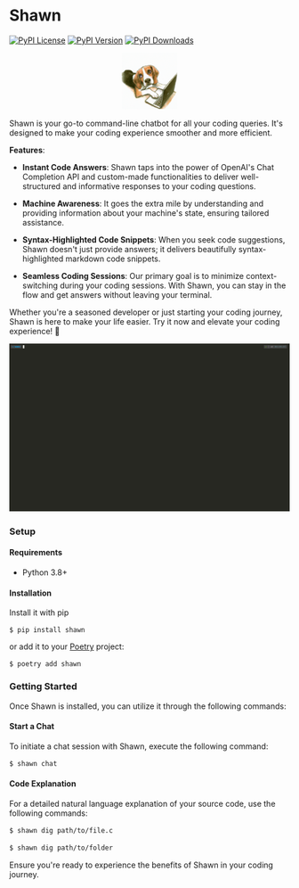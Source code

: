 # Shawn
[![PyPI License](https://img.shields.io/pypi/l/shawn.svg)](https://pypi.org/project/shawn)
[![PyPI Version](https://img.shields.io/pypi/v/shawn.svg)](https://pypi.org/project/shawn)
[![PyPI Downloads](https://img.shields.io/pypi/dm/shawn.svg?color=orange)](https://pypistats.org/packages/shawn)
<div style="text-align: center;">
  <img src="docs/imgs/shawn.png" style="width: 20%; height: auto;">
</div>

Shawn is your go-to command-line chatbot for all your coding queries. It's designed to make your coding experience smoother and more efficient.

**Features**:
* **Instant Code Answers**: Shawn taps into the power of OpenAI's Chat Completion API and custom-made functionalities to deliver well-structured and informative responses to your coding questions.

* **Machine Awareness**: It goes the extra mile by understanding and providing information about your machine's state, ensuring tailored assistance.

* **Syntax-Highlighted Code Snippets**: When you seek code suggestions, Shawn doesn't just provide answers; it delivers beautifully syntax-highlighted markdown code snippets.

* **Seamless Coding Sessions**: Our primary goal is to minimize context-switching during your coding sessions. With Shawn, you can stay in the flow and get answers without leaving your terminal.

Whether you're a seasoned developer or just starting your coding journey, Shawn is here to make your life easier. Try it now and elevate your coding experience! 🚀
 

![Alt Text](docs/demo.gif)

### Setup

#### Requirements

* Python 3.8+

#### Installation

Install it with pip

```text
$ pip install shawn
```

or add it to your [Poetry](https://poetry.eustace.io/) project:

```text
$ poetry add shawn
```
### Getting Started
Once Shawn is installed, you can utilize it through the following commands:

#### Start a Chat
To initiate a chat session with Shawn, execute the following command:

```bash
$ shawn chat
```

#### Code Explanation
For a detailed natural language explanation of your source code, use the following commands:

```bash
$ shawn dig path/to/file.c
```

```bash
$ shawn dig path/to/folder
```

Ensure you're ready to experience the benefits of Shawn in your coding journey.

